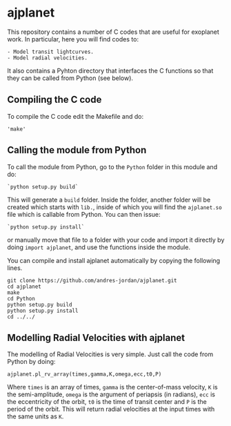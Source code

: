# ajplanet

This repository contains a number of C codes that are useful for exoplanet work. In particular, here 
you will find codes to:

    - Model transit lightcurves.
    - Model radial velocities. 

It also contains a Pyhton directory that interfaces the C functions so that they can be called from 
Python (see below).

Compiling the C code
---------------------

To compile the C code edit the Makefile and do:

    'make'

Calling the module from Python
------------------------------

To call the module from Python, go to the `Python` folder in this module and do:

    `python setup.py build`

This will generate a `build` folder. Inside the folder, another folder 
will be created which starts with `lib.`, inside of which you will find 
the `ajplanet.so` file which is callable from Python. You can then issue:

    `python setup.py install`

or manually move that  file to a folder with your code and import it directly 
by doing `import ajplanet`, and use the functions inside the module.

You can compile and install ajplanet automatically by copying the following lines.

    git clone https://github.com/andres-jordan/ajplanet.git
    cd ajplanet
    make
    cd Python
    python setup.py build
    python setup.py install
    cd ../../
   
Modelling Radial Velocities with ajplanet
-----------------------------------------

The modelling of Radial Velocities is very simple. Just call the code from 
Python by doing:

   `ajplanet.pl_rv_array(times,gamma,K,omega,ecc,t0,P)`

Where `times` is an array of times, `gamma` is the center-of-mass velocity, 
`K` is the semi-amplitude, `omega` is the argument of periapsis (in radians), 
`ecc` is the eccentricity of the orbit, `t0` is the time of transit center and `P`
is the period of the orbit. This will return radial velocities at the input 
times with the same units as `K`.

